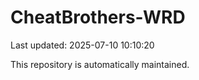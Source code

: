 # CheatBrothers-WRD

Last updated: 2025-07-10 10:10:20

This repository is automatically maintained.
